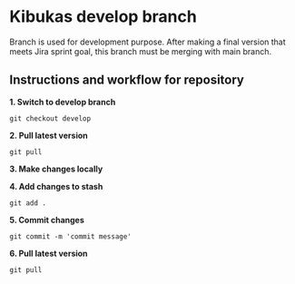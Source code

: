 # Kibukas develop branch
Branch is used for development purpose. After making a final version that meets Jira sprint goal, this branch must be merging with main branch.

## Instructions and workflow for repository

**1. Switch to develop branch**
```
git checkout develop
```

**2. Pull latest version**
```
git pull
```

**3. Make changes locally**

**4. Add changes to stash**
```
git add .
```

**5. Commit changes**
```
git commit -m 'commit message'
```

**6. Pull latest version**
```
git pull
```

